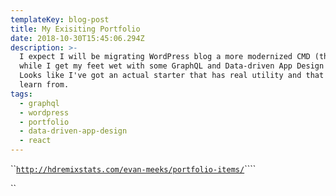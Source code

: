 ```yaml
---
templateKey: blog-post
title: My Exisiting Portfolio
date: 2018-10-30T15:45:06.294Z
description: >-
  I expect I will be migrating WordPress blog a more modernized CMD (this one),
  while I get my feet wet with some GraphQL and Data-driven App Design (neat!).
  Looks like I've got an actual starter that has real utility and that I can
  learn from.
tags:
  - graphql
  - wordpress
  - portfolio
  - data-driven-app-design
  - react
---
```

``[`http://hdremixstats.com/evan-meeks/portfolio-items/`](http://hdremixstats.com/evan-meeks/portfolio-items/)````

``
